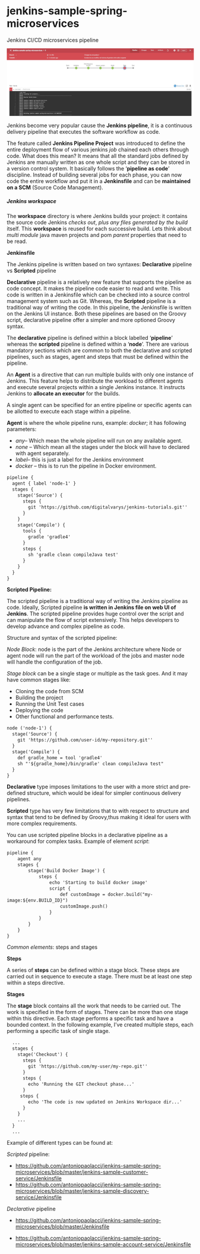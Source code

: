 # jenkins-sample-spring-microservices
Jenkins CI/CD microservices pipeline

![](https://raw.githubusercontent.com/antoniopaolacci/jenkins-sample-spring-microservices/master/jenkins-pipeline.jpg)

Jenkins become very popular cause the **Jenkins pipeline**, it is a continuous delivery pipeline that executes the software workflow as code. 

The feature called **Jenkins Pipeline Project** was introduced to define the entire deployment flow of various jenkins *job* chained each others through code. What does this mean? It means that all the standard jobs defined by Jenkins are manually written as one whole script and they can be stored in a version control system. It basically follows the ‘**pipeline as code**’ discipline. Instead of building several jobs for each phase, you can now code the entire workflow and put it in a **Jenkinsfile** and can be **maintained on a SCM** (Source Code Management).



##### Jenkins workspace

The **workspace** directory is where Jenkins builds your project: it contains the source code Jenkins *checks out*, *plus any files generated by the build* itself. This **workspace** is reused for each successive build. Lets think about *multi module* java maven projects and pom *parent* properties that need to be read.



**Jenkinsfile** 

The Jenkins pipeline is written based on two syntaxes: **Declarative** pipeline vs **Scripted** pipeline

**Declarative** pipeline is a relatively new feature that supports the  pipeline as code concept. It makes the pipeline code easier to read and  write. This code is written in a Jenkinsfile which can be checked into a source control management system such as Git. Whereas, the **Scripted** pipeline is a traditional way of writing the code. In this pipeline, the Jenkinsfile is written on the Jenkins UI instance. Both these pipelines are based on the Groovy script, declarative pipeline offer a simpler and more optioned Groovy syntax.

The **declarative** pipeline is defined within a block labelled ‘**pipeline**’  whereas the **scripted** pipeline is defined within a ‘**node**’. There are various mandatory sections which are common to both the  declarative and scripted pipelines, such as stages, agent and steps that must be defined within the pipeline. 

An **Agent** is a  directive that can run multiple builds with only one instance of  Jenkins. This feature helps to distribute the workload to different  agents and execute several projects within a single Jenkins instance. It instructs Jenkins to **allocate an executor** for the builds.

A single agent can be specified for an entire pipeline or specific agents can be allotted to execute each stage within a pipeline. 

**Agent** is where the whole pipeline runs, example: *docker*; it has following parameters:

- *any*– Which mean the whole pipeline will run on any available agent.
- *none* – Which mean all the stages under the block will have to declared with agent separately.
- *label*– this is just a label for the Jenkins environment
- *docker* – this is to run the pipeline in Docker environment.

```
pipeline {
  agent { label 'node-1' }
  stages {
    stage('Source') {
      steps {
        git 'https://github.com/digitalvarys/jenkins-tutorials.git''
      }
    }
    stage('Compile') {
      tools {
        gradle 'gradle4'
      }
      steps {
        sh 'gradle clean compileJava test'
      }
    }
  }
}
```

**Scripted Pipeline:**

The scripted pipeline is a traditional way of writing the Jenkins pipeline as code. Ideally, Scripted pipeline **is written in Jenkins file on web UI of Jenkins**. The scripted pipeline provides huge control over the script and can manipulate the flow of script extensively. This helps developers to develop advance and complex pipeline as code.

Structure and syntax of the scripted pipeline:

*Node Block*: node is the part of the Jenkins architecture where Node or agent node will run the part of the workload of the jobs and master node will  handle the configuration of the job.

*Stage block* can be a single stage or multiple as the task goes. And it may have common stages like:

- Cloning the code from SCM
- Building the project
- Running the Unit Test cases
- Deploying the code
- Other functional and performance tests.

```
node ('node-1') {
  stage('Source') {
    git 'https://github.com/user-id/my-repository.git''
  }
  stage('Compile') {
    def gradle_home = tool 'gradle4'
    sh "'${gradle_home}/bin/gradle' clean compileJava test"
  }
}
```

**Declarative** type imposes limitations to the user with a more strict  and pre-defined structure, which would be ideal for simpler continuous  delivery pipelines. 

**Scripted** type has very few limitations that to with respect to  structure and syntax that tend to be defined by Groovy,thus making it  ideal for users with more complex requirements. 

You can use scripted pipeline blocks in a declarative pipeline as a workaround for complex tasks. Example of element *script*:

```
pipeline {
    agent any
    stages {
        stage('Build Docker Image') {
            steps {       
                echo 'Starting to build docker image'
                script {
                    def customImage = docker.build("my-image:${env.BUILD_ID}")
                    customImage.push()
                }   
            }
        }
    }
}
```

*Common elements*: steps and stages

**Steps**

A series of **steps** can be defined within a stage block. These steps are carried out in sequence to execute a stage. There must be at least  one step within a steps directive.

**Stages**

The **stage** block contains all the work that needs to be carried out. The work is  specified in the form of stages. There can be more than one stage within this directive. Each stage performs a specific task and have a bounded context. In the following  example, I’ve created multiple steps, each performing a specific task of single stage.

```
  ...
  stages {
    stage('Checkout') {
      steps {
        git 'https://github.com/my-user/my-repo.git''
      }
      steps {
        echo 'Running the GIT checkout phase...'
      }
     steps {
        echo 'The code is now updated on Jenkins Workspace dir...'
      }
    }
    ...
  }
  ...
```



Example of different types can be found at:

*Scripted* pipeline:

- https://github.com/antoniopaolacci/jenkins-sample-spring-microservices/blob/master/jenkins-sample-customer-service/Jenkinsfile 
- https://github.com/antoniopaolacci/jenkins-sample-spring-microservices/blob/master/jenkins-sample-discovery-service/Jenkinsfile

*Declarative* pipeline

- https://github.com/antoniopaolacci/jenkins-sample-spring-microservices/blob/master/Jenkinsfile

- https://github.com/antoniopaolacci/jenkins-sample-spring-microservices/blob/master/jenkins-sample-account-service/Jenkinsfile